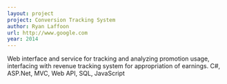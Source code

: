 ```yaml
---
layout: project
project: Conversion Tracking System
author: Ryan Laffoon
url: http://www.google.com
year: 2014
---
```

Web interface and service for tracking and analyzing promotion usage, interfacing with revenue tracking system for appropriation of earnings.
C#, ASP.Net, MVC, Web API, SQL, JavaScript
